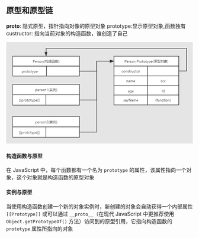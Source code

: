 ## 原型和原型链

**proto**: 隐式原型，指针指向对像的原型对象
prototype:显示原型对象,函数独有
custructor: 指向当前对象的构造函数，谁创造了自己

![1709651228386](image/note/1709651228386.png)

#### 构造函数与原型

在 JavaScript 中，每个函数都有一个名为 `prototype` 的属性，该属性指向一个对象，这个对象就是构造函数的原型对象

#### 实例与原型

当使用构造函数创建一个新的对象实例时，新创建的对象会自动获得一个内部属性 `[[Prototype]]` 或可以通过 `__proto__`（在现代 JavaScript 中更推荐使用 `Object.getPrototypeOf()` 方法）访问到的原型引用，它指向构造函数的 `prototype` 属性所指向的对象
